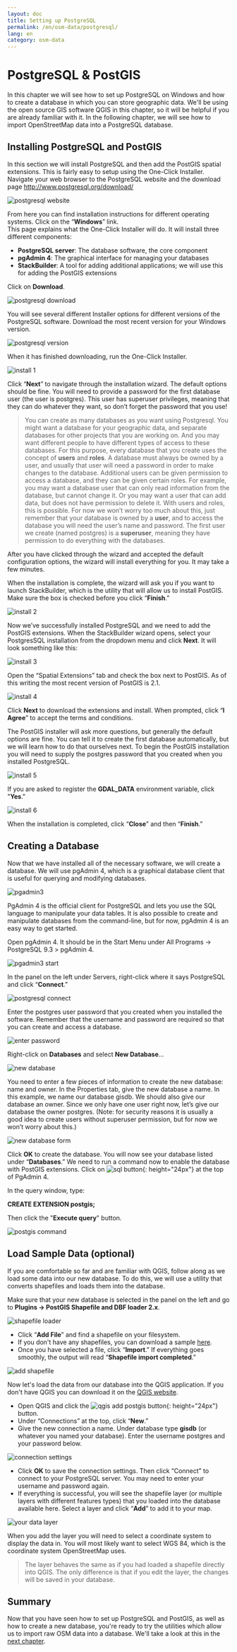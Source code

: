 ```yaml
---
layout: doc
title: Setting up PostgreSQL
permalink: /en/osm-data/postgresql/
lang: en
category: osm-data
---
```


PostgreSQL & PostGIS
====================


In this chapter we will see how to set up PostgreSQL on Windows and how to create a database in which you can store geographic data. We'll be using the open source GIS software QGIS in this chapter, so it will be helpful if you are already familiar with it. In the following chapter, we will see how to import OpenStreetMap data into a PostgreSQL database.  

Installing PostgreSQL and PostGIS
----------------------------------

In this section we will install PostgreSQL and then add the PostGIS spatial extensions. This is fairly easy to setup using the One-Click Installer. Navigate your web browser to the PostgreSQL website and the download page <http://www.postgresql.org/download/>  

![postgresql website][]

From here you can find installation instructions for different operating systems.  Click on the “**Windows**” link.  
This page explains what the One-Click Installer will do.  It will install three different components:  

* **PostgreSQL server**:  The database software, the core component  
* **pgAdmin 4**: The graphical interface for managing your databases  
* **StackBuilder**: A tool for adding additional applications; we will use this for adding the PostGIS extensions  

Click on **Download**.  

![postgresql download][]

You will see several different Installer options for different versions of the PostgreSQL software. Download the most recent version for your Windows version.

![postgresql version][]

When it has finished downloading, run the One-Click Installer.  

![install 1][]

Click “**Next**” to navigate through the installation wizard.  The default options should be fine. You will need to provide a password for the first database user (the user is postgres).  This user has superuser privileges, meaning that they can do whatever they want, so don’t forget the password that you use!  

> You can create as many databases as you want using Postgresql.  You might want a database for your geographic data, and separate databases for other projects that you are working on. And you may want different people to have different types of access to these databases.  For this purpose, every database that you create uses the concept of **users** and **roles**.  A database must always be owned by a user, and usually that user will need a password in order to make changes to the database.  Additional users can be given permission to access a database, and they can be given certain roles.  For example, you may want a database user that can only read information from the database, but cannot change it.  Or you may want a user that can add data, but does not have permission to delete it.  With users and roles, this is possible.  For now we won’t worry too much about this, just remember that your database is owned by a **user**, and to access the database you will need the user’s name and password.  The first user we create (named postgres) is a **superuser**, meaning they have permission to do everything with the databases.  

After you have clicked through the wizard and accepted the default configuration options, the wizard will install everything for you.  It may take a few minutes.  

When the installation is complete, the wizard will ask you if you want to launch StackBuilder, which is the utility that will allow us to install PostGIS.  Make sure the box is checked before you click “**Finish**.”  

![install 2][]

Now we’ve successfully installed PostgreSQL and we need to add the PostGIS extensions. When the StackBuilder wizard opens, select your PostgresSQL installation from the dropdown menu and click **Next**.  It will look something like this:  

![install 3][]

Open the “Spatial Extensions” tab and check the box next to PostGIS. As of this writing the most recent version of PostGIS is 2.1.  

![install 4][]

Click **Next** to download the extensions and install.  When prompted, click “**I Agree**” to accept the terms and conditions.  

The PostGIS installer will ask more questions, but generally the default options are fine. You can tell it to create the first database automatically, but we will learn how to do that ourselves next. To begin the PostGIS installation you will need to supply the postgres password that you created when you installed PostgreSQL.  

![install 5][]

If you are asked to register the **GDAL_DATA** environment variable, click "**Yes**."  

![install 6][]

When the installation is completed, click “**Close**” and then “**Finish**.”  

Creating a Database
--------------------

Now that we have installed all of the necessary software, we will create a database. We will use pgAdmin 4, which is a graphical database client that is useful for querying and modifying
databases.  

![pgadmin3][]

PgAdmin 4 is the official client for PostgreSQL and lets you use the SQL language to manipulate your data tables.  It is also possible to create and manipulate databases from the command-line, but for now, pgAdmin 4 is an easy way to get started.  

Open pgAdmin 4.  It should be in the Start Menu under All Programs -> PostgreSQL 9.3 > pgAdmin 4.  

![pgadmin3 start][]

In the panel on the left under Servers, right-click where it says PostgreSQL and click “**Connect**.”  

![postgresql connect][]

Enter the postgres user password that you created when you installed the software. Remember that the username and password are required so that you can create and access a database.  

![enter password][]

Right-click on **Databases** and select **New Database**...  

![new database][]

You need to enter a few pieces of information to create the new database: name and owner.  In the Properties tab, give the new database a name.  In this example, we name our database gisdb.  We should also give our database an owner.  Since we only have one user right now, let’s give our database the owner postgres.  (Note: for security reasons it is usually a good idea to create users without superuser permission, but for now we won’t worry about this.)  

![new database form][]

<!-- Under the Definition tab, keep the defaults, but next to Template select template_postgis.  This will create our database with the proper spatial columns. -->

Click **OK** to create the database.  You will now see your database listed under “**Databases**.” We need to run a command now to enable the database with PostGIS extensions. Click on ![sql button][]{: height="24px"} at the top of PgAdmin 4.  



In the query window, type:  

**CREATE EXTENSION postgis;**  

Then click the "**Execute query**" button.  

![postgis command][]

Load Sample Data (optional)
---------------------------

If you are comfortable so far and are familiar with QGIS, follow along as we load some data into our new database. To do this, we will use a utility that converts shapefiles and loads them into the database.  

Make sure that your new database is selected in the panel on the left and go to **Plugins -> PostGIS Shapefile and DBF loader 2.x**.

![shapefile loader][]

-	Click “**Add File**” and find a shapefile on your filesystem.
-	If you don't have any shapefiles, you can download a sample [here](/files/buildings_sample.zip).
-	Once you have selected a file, click “**Import**.”  If everything goes smoothly, the output will read “**Shapefile import completed**.”

![add shapefile][]

Now let's load the data from our database into the QGIS application. If you don't have QGIS you can download it on the [QGIS website](http://www.qgis.org/site/forusers/download.html).  

-	Open QGIS and click the ![qgis add postgis button][]{: height="24px"} button.  
-	Under “Connections” at the top, click “**New**.”  
-	Give the new connection a name.  Under database type **gisdb** (or whatever you named your database). Enter the username postgres and your password below.  

![connection settings][]

-	Click **OK** to save the connection settings.  Then click “Connect” to connect to your PostgreSQL server.  You may need to enter your username and password again.  
-	If everything is successful, you will see the shapefile layer  (or multiple layers with different features types) that you loaded into the database available here.  Select a layer and click “**Add**” to add it to your map.  

![your data layer][]

When you add the layer you will need to select a coordinate system to display the data in.  You will most likely want to select WGS 84, which is the coordinate system OpenStreetMap uses.  

> The layer behaves the same as if you had loaded a shapefile directly into QGIS.  The only difference is that if you edit the layer, the changes will be saved in your database.  

Summary
-------

Now that you have seen how to set up PostgreSQL and PostGIS, as well as how to create a new database, you're ready to try the utilities which allow us to import raw OSM data into a database. We'll take a look at this in the [next chapter](/en/osm-data/osm2pgsql).  



[postgresql website]: /images/osm-data/postgresql-website.png
[postgresql download]: /images/osm-data/postgresql-download.png
[postgresql version]: /images/osm-data/postgresql-version.png
[install 1]: /images/osm-data/postgresql-install-1.png
[install 2]: /images/osm-data/postgresql-install-2.png
[install 3]: /images/osm-data/postgresql-install-3.png
[install 4]: /images/osm-data/postgresql-install-4.png
[install 5]: /images/osm-data/postgresql-install-5.png
[install 6]: /images/osm-data/postgresql-install-6.png
[pgadmin3]: /images/osm-data/pgadmin3.png
[pgadmin3 start]: /images/osm-data/pgadmin3-start.png
[postgresql connect]: /images/osm-data/postgresql-connect.png
[enter password]: /images/osm-data/enter-password.png
[new database]: /images/osm-data/new-database.png
[new database form]: /images/osm-data/new-database-form.png
[sql button]: /images/osm-data/sql-button.png
[postgis command]: /images/osm-data/postgis-command.png
[shapefile loader]: /images/osm-data/shapefile-loader.png
[add shapefile]: /images/osm-data/add-shapefile.png
[qgis add postgis button]: /images/osm-data/add-postgis-button.png
[connection settings]: /images/osm-data/connection-settings.png
[your data layer]: /images/osm-data/your-data-layer.png







